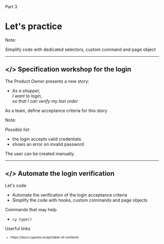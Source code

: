


<!-- .slide: id="lets-practice-login" class="slide--part-title slide--vcenter" -->


  <div class="part-title">
    <span class="text-level-3">Part 3</span>
    <h1>Let's practice</h1>
  </div>


Note:


Simplify code with dedicated selectors, custom command and page object


---

## &lt;/> Specification workshop for the login
<!-- .element: data-toc-label="</> Verify the login" -->

<div class="exercice">
  <p>The Product Owner presents a new story:
  <ul>
    <li class="text-level-3"><i> As a shopper,<br>
    I want to login,<br>
    so that I can verify my last order</i>
  </ul>
  <p class="mt-125">As a team, define acceptance criteria for this story
</div>

Note:

_Possible list:_

- the login accepts valid credentials
- shows an error on invalid password


The user can be created manually.

---

## </> Automate the login verification
<!-- .element: data-toc-exclude -->

<div class="exercice">
  <p>Let's code
  <ul>
    <li>Automate the verification of the login acceptance criteria
    <li>Simplify the code with hooks, custom commands and page objects
  </ul>
  <p>Commands that may help
  <ul>
    <li><code>cy.type()</code>
  </ul>
  <p>Userful links
  <ul style="font-size:75%">
    <li class="url-link">https://docs.cypress.io/api/table-of-contents
  </ul>
</div>
